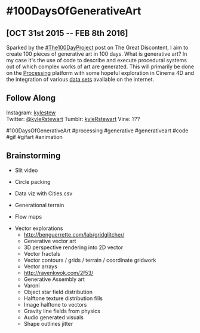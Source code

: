#100DaysOfGenerativeArt
=======================

[OCT 31st 2015 -- FEB 8th 2016]
---------------------------

Sparked by the [#The100DayProject](http://thegreatdiscontent.com/100days) post on The Great Discontent, I aim to create 100 pieces of generative art in 100 days. What is generative art? In my case it's the use of code to describe and execute procedural systems out of which complex works of art are generated. This will primarily be done on the [Processing](http://processing.org) platform with some hopeful exploration in Cinema 4D and the integration of various [data sets](https://data.nasa.gov/developer) available on the internet.  

Follow Along
------------
Instagram: [kylestew](https://instagram.com/kylestew/)  
Twitter: [@kyleRstewart](https://twitter.com/kylerstewart)
Tumblr: [kyleRstewart](http://kylerstewart.tumblr.com/)
Vine: ???

#100DaysOfGenerativeArt
#processing
#generative
#generativeart
#code
#gif
#gifart
#animation

Brainstorming
-------------

+ Slit video
+ Circle packing
+ Data viz with Cities.csv





+ Generational terrain
+ Flow maps



- Vector explorations
    - http://benguerrette.com/lab/gridglitcher/
    - Generative vector art
    - 3D perspective rendering into 2D vector
    - Vector fractals
    - Vector contours / grids / terrain / coordinate gridwork
    - Vector arrays
    - http://ravenkwok.com/2f53/
    - Generative Assembly art
    - Varoni
    - Object star field distribution
    - Halftone texture distribution fills
    - Image halftone to vectors
    - Gravity line fields from physics
    - Audio generated visuals
    - Shape outlines jitter
